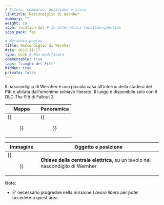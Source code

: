 ```yaml
---
# Titolo, sommario, posizione e icona
linktitle: Nascondiglio di Wernher
summary: ""
weight: 10
icon: location-dot # in alternativa location-question
icon_pack: fas

# Metadata pagina
title: Nascondiglio di Wernher
date: 2022-11-17
type: book # Non modificare
commentable: true
tags: "Luoghi del Pitt"
hidden: true
private: false 
---
```


Il nascondiglio di Wernher è una piccola casa all'interno della stadera del Pitt e abitata dall'omonimo schiavo liberato. Il luogo è disponibile solo con il DLC *The Pitt* di Fallout 3.

| Mappa                           | Panoramica                 |
| ------------------------------- | -------------------------- |
| {{<figure src="fo3/Wernher's_Hideout_loc.webp">}}| {{<figure src="fo3/Wernhers_hideout.webp">}}|

| Immagine                                    | Oggetto e posizione                                                           |
| ------------------------------------------- | ----------------------------------------------------------------------------- |
| {{<figure src="fo3/Wernher's_hideout_Power_plant_key.webp">}}| **Chiave della centrale elettrica**, su un tavolo nel nascondiglio di Wernher | 

Note:
- E' necessario progredire nella missione *Lavoro libero* per poter accedere a quest'area


